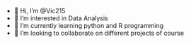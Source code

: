 - 👋 Hi, I’m @Vic215
- 👀 I’m interested in Data Analysis
- 🌱 I’m currently learning python and R programming
- 💞️ I’m looking to collaborate on different projects of course
